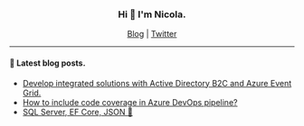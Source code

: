 <h3 align=center>Hi 👋 I'm Nicola.</h3>

<div align=center>
    <a href="https://binick.github.io">Blog</a> |
    <a href="https://twitter.com/nbiancolini">Twitter</a>
</div>

<hr/>

#### 📗 Latest blog posts.
<!--START_SECTION:personal-blog-->
- [Develop integrated solutions with Active Directory B2C and Azure Event Grid.](https:&#x2F;&#x2F;binick.github.io&#x2F;2022&#x2F;01&#x2F;08&#x2F;aadb2c-subscribe-to-user-registration-event&#x2F;)
- [How to include code coverage in Azure DevOps pipeline?](https:&#x2F;&#x2F;binick.github.io&#x2F;2021&#x2F;01&#x2F;02&#x2F;azure-devops-code-coverage&#x2F;)
- [SQL Server, EF Core, JSON 👀](https:&#x2F;&#x2F;binick.github.io&#x2F;2020&#x2F;10&#x2F;22&#x2F;sqlserver-efcore-json&#x2F;)
<!--END_SECTION:personal-blog-->
